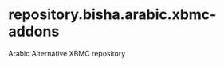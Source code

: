 repository.bisha.arabic.xbmc-addons
===================================

Arabic Alternative XBMC repository
